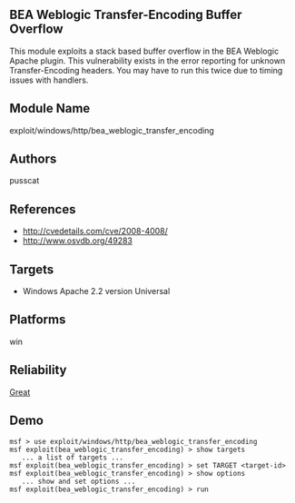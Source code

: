 ## BEA Weblogic Transfer-Encoding Buffer Overflow

This module exploits a stack based buffer overflow in the 
BEA Weblogic Apache plugin. This vulnerability exists in the 
error reporting for unknown Transfer-Encoding headers. You 
may have to run this twice due to timing issues with 
handlers.


## Module Name
exploit/windows/http/bea_weblogic_transfer_encoding

## Authors
pusscat


## References
* http://cvedetails.com/cve/2008-4008/
* http://www.osvdb.org/49283



## Targets
* Windows Apache 2.2 version Universal


## Platforms
win

## Reliability
[Great](https://github.com/rapid7/metasploit-framework/wiki/Exploit-Ranking)

## Demo

```
msf > use exploit/windows/http/bea_weblogic_transfer_encoding
msf exploit(bea_weblogic_transfer_encoding) > show targets
   ... a list of targets ...
msf exploit(bea_weblogic_transfer_encoding) > set TARGET <target-id>
msf exploit(bea_weblogic_transfer_encoding) > show options
   ... show and set options ...
msf exploit(bea_weblogic_transfer_encoding) > run
```
    
    